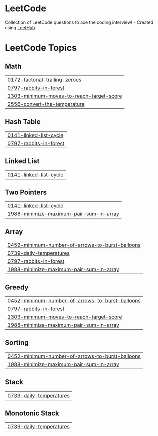 # LeetCode
Collection of LeetCode questions to ace the coding interview! - Created using [LeetHub](https://github.com/QasimWani/LeetHub)

<!---LeetCode Topics Start-->
# LeetCode Topics
## Math
|  |
| ------- |
| [0172-factorial-trailing-zeroes](https://github.com/yetmgetaewunetu/competitive_programming/tree/master/0172-factorial-trailing-zeroes) |
| [0797-rabbits-in-forest](https://github.com/yetmgetaewunetu/competitive_programming/tree/master/0797-rabbits-in-forest) |
| [1303-minimum-moves-to-reach-target-score](https://github.com/yetmgetaewunetu/competitive_programming/tree/master/1303-minimum-moves-to-reach-target-score) |
| [2556-convert-the-temperature](https://github.com/yetmgetaewunetu/competitive_programming/tree/master/2556-convert-the-temperature) |
## Hash Table
|  |
| ------- |
| [0141-linked-list-cycle](https://github.com/yetmgetaewunetu/competitive_programming/tree/master/0141-linked-list-cycle) |
| [0797-rabbits-in-forest](https://github.com/yetmgetaewunetu/competitive_programming/tree/master/0797-rabbits-in-forest) |
## Linked List
|  |
| ------- |
| [0141-linked-list-cycle](https://github.com/yetmgetaewunetu/competitive_programming/tree/master/0141-linked-list-cycle) |
## Two Pointers
|  |
| ------- |
| [0141-linked-list-cycle](https://github.com/yetmgetaewunetu/competitive_programming/tree/master/0141-linked-list-cycle) |
| [1988-minimize-maximum-pair-sum-in-array](https://github.com/yetmgetaewunetu/competitive_programming/tree/master/1988-minimize-maximum-pair-sum-in-array) |
## Array
|  |
| ------- |
| [0452-minimum-number-of-arrows-to-burst-balloons](https://github.com/yetmgetaewunetu/competitive_programming/tree/master/0452-minimum-number-of-arrows-to-burst-balloons) |
| [0739-daily-temperatures](https://github.com/yetmgetaewunetu/competitive_programming/tree/master/0739-daily-temperatures) |
| [0797-rabbits-in-forest](https://github.com/yetmgetaewunetu/competitive_programming/tree/master/0797-rabbits-in-forest) |
| [1988-minimize-maximum-pair-sum-in-array](https://github.com/yetmgetaewunetu/competitive_programming/tree/master/1988-minimize-maximum-pair-sum-in-array) |
## Greedy
|  |
| ------- |
| [0452-minimum-number-of-arrows-to-burst-balloons](https://github.com/yetmgetaewunetu/competitive_programming/tree/master/0452-minimum-number-of-arrows-to-burst-balloons) |
| [0797-rabbits-in-forest](https://github.com/yetmgetaewunetu/competitive_programming/tree/master/0797-rabbits-in-forest) |
| [1303-minimum-moves-to-reach-target-score](https://github.com/yetmgetaewunetu/competitive_programming/tree/master/1303-minimum-moves-to-reach-target-score) |
| [1988-minimize-maximum-pair-sum-in-array](https://github.com/yetmgetaewunetu/competitive_programming/tree/master/1988-minimize-maximum-pair-sum-in-array) |
## Sorting
|  |
| ------- |
| [0452-minimum-number-of-arrows-to-burst-balloons](https://github.com/yetmgetaewunetu/competitive_programming/tree/master/0452-minimum-number-of-arrows-to-burst-balloons) |
| [1988-minimize-maximum-pair-sum-in-array](https://github.com/yetmgetaewunetu/competitive_programming/tree/master/1988-minimize-maximum-pair-sum-in-array) |
## Stack
|  |
| ------- |
| [0739-daily-temperatures](https://github.com/yetmgetaewunetu/competitive_programming/tree/master/0739-daily-temperatures) |
## Monotonic Stack
|  |
| ------- |
| [0739-daily-temperatures](https://github.com/yetmgetaewunetu/competitive_programming/tree/master/0739-daily-temperatures) |
<!---LeetCode Topics End-->